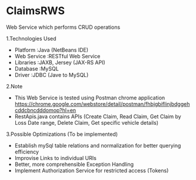 # ClaimsRWS
Web Service which performs CRUD operations

1.Technologies Used

- Platform    :Java (NetBeans IDE)
- Web Service :RESTful Web Service
- Libraries   :JAXB, Jersey (JAX-RS API)
- Database    :MySQL
- Driver      :JDBC (Jave to MySQL)

2.Note

- This Web Service is tested using Postman chrome application    https://chrome.google.com/webstore/detail/postman/fhbjgbiflinjbdggehcddcbncdddomop?hl=en
- RestApis.java contains APIs (Create Claim, Read Claim, Get Claim by Loss Date range, Delete Claim, Get specific vehicle details)

3.Possible Optimizations (To be implemented)

- Establish mySql table relations and normalization for better querying efficiency
- Improvise Links to individual URIs
- Better, more comprehensible Exception Handling
- Implement Authorization Service for restricted access (Tokens)
